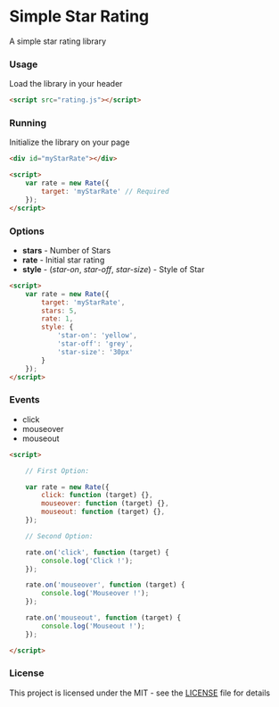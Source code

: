 Simple Star Rating
==========

A simple star rating library

### Usage
Load the library in your header
```html
<script src="rating.js"></script>
```

### Running
Initialize the library on your page
```html
<div id="myStarRate"></div>

<script>
    var rate = new Rate({
        target: 'myStarRate' // Required
    });
</script>

```

### Options
* **stars** - Number of Stars
* **rate** - Initial star rating
* **style** - (*star-on*, *star-off*, *star-size*) - Style of Star

```html
<script>
    var rate = new Rate({
        target: 'myStarRate',
        stars: 5,
        rate: 1,
        style: {
            'star-on': 'yellow',
            'star-off': 'grey',
            'star-size': '30px'
        }
    });
</script>
```

### Events
* click
* mouseover
* mouseout

```html
<script>

    // First Option:

    var rate = new Rate({
        click: function (target) {},
        mouseover: function (target) {},
        mouseout: function (target) {},
    });

    // Second Option:

    rate.on('click', function (target) {
        console.log('Click !');
    });

    rate.on('mouseover', function (target) {
        console.log('Mouseover !');
    });

    rate.on('mouseout', function (target) {
        console.log('Mouseout !');
    });

</script>
```

### License
This project is licensed under the MIT - see the [LICENSE](LICENSE) file for details